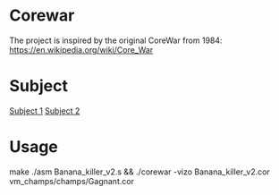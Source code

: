 # Corewar

The project is inspired by the original CoreWar from 1984: https://en.wikipedia.org/wiki/Core_War 

# Subject
[Subject 1](https://github.com/Kostyann/Corewar/blob/master/Subject/corewar.en.pdf)
[Subject 2](https://github.com/Kostyann/Corewar/blob/master/Subject/resources_corewar.en.pdf)
# Usage
make
./asm Banana_killer_v2.s && ./corewar -vizo Banana_killer_v2.cor vm_champs/champs/Gagnant.cor
